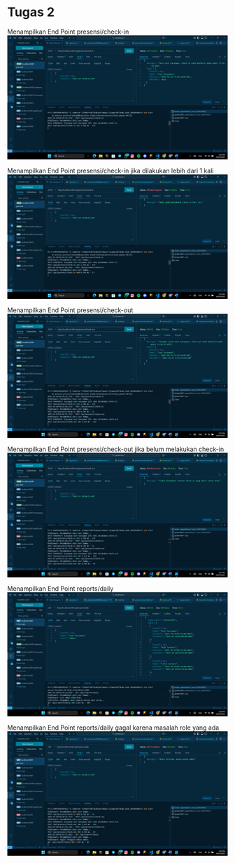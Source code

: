 # Tugas 2
 Menampilkan End Point presensi/check-in
 ![Menampilkan End Point presensi/check-in:](ss/checkIn.png)

 Menampilkan End Point presensi/check-in jika dilakukan lebih dari 1 kali
 ![Menampilkan End Point presensi/check-in jika dilakukan lebih dari 1 kali:](ss/checkIn2.png)

 Menampilkan End Point presensi/check-out
 ![Menampilkan End Point presensi/check-out:](ss/checkOut.png)

 Menampilkan End Point presensi/check-out jika belum melakukan check-in
 ![Menampilkan End Point presensi/check-out jika belum melakukan check-in:](ss/checkOut2.png)

 Menampilkan End Point reports/daily
 ![Menampilkan End Point reports/daily:](ss/reportsDaily.png)

  Menampilkan End Point reports/daily gagal karena masalah role yang ada
 ![Menampilkan End Point reports/daily:](ss/reportsGagal.png)

